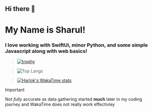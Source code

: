 ## Hi there 👋

# My Name is Sharul!

### I love working with SwiftUi, minor Python, and some simple Javascript along with web basics!

> [![trophy](https://github-profile-trophy.vercel.app/?username=Immortal215&theme=onedark)](https://github.com/ryo-ma/github-profile-trophy)

> ![Top Langs](https://github-readme-stats.vercel.app/api/top-langs/?username=Immortal215&layout=compact)

> [![Harlok's WakaTime stats](https://github-readme-stats.vercel.app/ap/wakatime?username=Immortal215)](https://github.com/anuraghazra/github-readme-stats)

> [!IMPORTANT]
> Not *fully* accurate as data gathering started __much__ later in my coding journey and WakaTime does not really work effectivley

